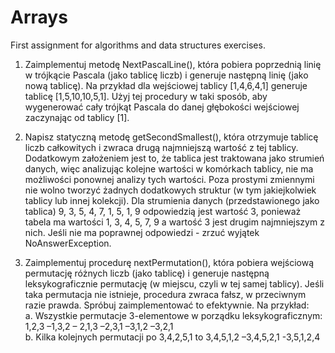 # Arrays
First assignment for algorithms and data structures exercises.

1. Zaimplementuj metodę NextPascalLine(), która pobiera poprzednią linię w trójkącie
Pascala (jako tablicę liczb) i generuje następną linię (jako nową tablicę). Na przykład dla
wejściowej tablicy [1,4,6,4,1] generuje tablicę [1,5,10,10,5,1]. Użyj tej
procedury w taki sposób, aby wygenerować cały trójkąt Pascala do danej głębokości
wejściowej zaczynając od tablicy [1].

2. Napisz statyczną metodę getSecondSmallest(), która otrzymuje tablicę liczb
całkowitych i zwraca drugą najmniejszą wartość z tej tablicy. Dodatkowym założeniem jest
to, że tablica jest traktowana jako strumień danych, więc analizując kolejne wartości w
komórkach tablicy, nie ma możliwości ponownej analizy tych wartości. Poza prostymi
zmiennymi nie wolno tworzyć żadnych dodatkowych struktur (w tym jakiejkolwiek tablicy lub
innej kolekcji). Dla strumienia danych (przedstawionego jako tablica) 9, 3, 5, 4, 7, 1, 5, 1, 9
odpowiedzią jest wartość 3, ponieważ tabela ma wartości 1, 3, 4, 5, 7, 9 a wartość 3 jest
drugim najmniejszym z nich. Jeśli nie ma poprawnej odpowiedzi - zrzuć wyjątek
NoAnswerException.

3. Zaimplementuj procedurę nextPermutation(), która pobiera wejściową permutację
różnych liczb (jako tablicę) i generuje następną leksykograficznie permutację (w miejscu, czyli
w tej samej tablicy). Jeśli taka permutacja nie istnieje, procedura zwraca fałsz, w przeciwnym
razie prawda. Spróbuj zaimplementować to efektywnie. Na przykład:  
a. Wszystkie permutacje 3-elementowe w porządku leksykograficznym: 1,2,3 –1,3,2 –
2,1,3 –2,3,1 –3,1,2 –3,2,1  
b. Kilka kolejnych permutacji po 3,4,2,5,1 to 3,4,5,1,2 –3,4,5,2,1 -3,5,1,2,4
